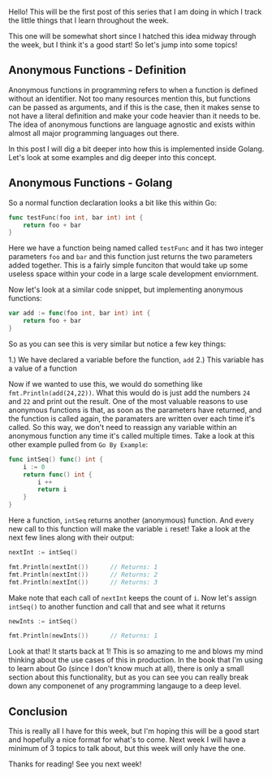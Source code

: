Hello! This will be the first post of this series that I am doing in which I track the little things that I learn throughout the week.

This one will be somewhat short since I hatched this idea midway through the week, but I think it's a good start! So let's jump into some topics!



Anonymous Functions - Definition
-----------------------------

Anonymous functions in programming refers to when a function is defined without an identifier. Not too many resources mention this, but functions can be passed as arguments, and if this is the case, then it makes sense to not have a literal definition and make your code heavier than it needs to be. The idea of anonymous functions are language agnostic and exists within almost all major programming languages out there.

In this post I will dig a bit deeper into how this is implemented inside Golang. Let's look at some examples and dig deeper into this concept.


Anonymous Functions - Golang
----------------------------

So a normal function declaration looks a bit like this within Go:

```go
func testFunc(foo int, bar int) int {
	return foo + bar
}
```

Here we have a function being named called `testFunc` and it has two integer parameters `foo` and `bar` and this function just returns the two parameters added together. This is a fairly simple funciton that would take up some useless space within your code in a large scale development enviornment.

Now let's look at a similar code snippet, but implementing anonymous functions:

```go
var add := func(foo int, bar int) int {
	return foo + bar
}
```

So as you can see this is very similar but notice a few key things:

1.) We have declared a variable before the function, `add`
2.) This variable has a value of a function

Now if we wanted to use this, we would do something like `fmt.Println(add(24,22))`. What this would do is just add the numbers `24` and `22` and print out the result. One of the most valuable reasons to use anonymous functions is that, as soon as the parameters have returned, and the function is called again, the paramaters are written over each time it's called. So this way, we don't need to reassign any variable within an anonymous function any time it's called multiple times. Take a look at this other example pulled from `Go By Example`:

```go
func intSeq() func() int {
	i := 0
	return func() int {
		i ++
		return i
	}
}
```

Here a function, `intSeq` returns another (anonymous) function. And every new call to this function will make the variable `i` reset! Take a look at the next few lines along with their output:

```go
nextInt := intSeq()

fmt.Println(nextInt())		// Returns: 1
fmt.Println(nextInt())		// Returns: 2
fmt.Println(nextInt())		// Returns: 3
```

Make note that each call of `nextInt` keeps the count of `i`. Now let's assign `intSeq()` to another function and call that and see what it returns

```go
newInts := intSeq()

fmt.Println(newInts())		// Returns: 1
```

Look at that! It starts back at 1! This is so amazing to me and blows my mind thinking about the use cases of this in production. In the book that I'm using to learn about Go (since I don't know much at all), there is only a small section about this functionality, but as you can see you can really break down any componenet of any programming langauge to a deep level. 



Conclusion
-----------

This is really all I have for this week, but I'm hoping this will be a good start and hopefully a nice format for what's to come. Next week I will have a minimum of 3 topics to talk about, but this week will only have the one. 

Thanks for reading! See you next week! 
